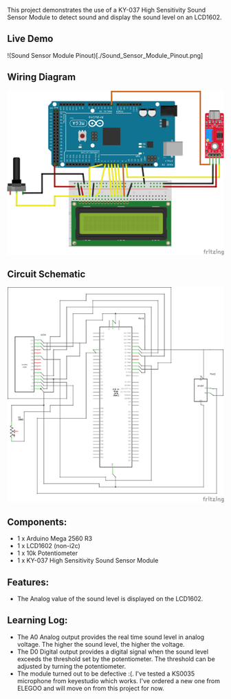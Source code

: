 This project demonstrates the use of a KY-037 High Sensitivity Sound Sensor Module to detect sound and display the sound level on an LCD1602.

## Live Demo
[comment]: # (insert video in the next line)
!(Sound Sensor Module Pinout)[./Sound_Sensor_Module_Pinout.png]

## Wiring Diagram


![Wiring Diagram](./Sound%20Sensor%20Module%20Wiring%20Diagram.png)
## Circuit Schematic


![Circuit Schematic](./Sound%20Sensor%20Module%20Circuit%20Schematic.png)

## Components:
- 1 x Arduino Mega 2560 R3
- 1 x LCD1602 (non-i2c)
- 1 x 10k Potentiometer
- 1 x KY-037 High Sensitivity Sound Sensor Module

## Features:
- The Analog value of the sound level is displayed on the LCD1602.

## Learning Log:
- The A0 Analog output provides the real time sound level in analog voltage. The higher the sound level, the higher the voltage.
- The D0 Digital output provides a digital signal when the sound level exceeds the threshold set by the potentiometer. The threshold can be adjusted by turning the potentiometer.
- The module turned out to be defective :(. I've tested a KS0035 microphone from keyestudio which works. I've ordered a new one from ELEGOO and will move on from this project for now.
